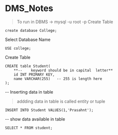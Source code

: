 # DMS_Notes
> To run in DBMS -> mysql -u root -p
Create Table 
```
create database College;
```

Select Database Name 
```
USE college;
```

Create Table
```
CREATE table Student(
	**-- 	keyword should be in capital  letter**
	id INT PRIMARY KEY,	  
    name VARCHAR(255)	-- 255 is length here
);
```

-- Inserting data in table 
> addding data in table is called entity  or tuple 
```
INSERT INTO Student VALUES(1,'Prasahnt');
```

-- show data available in table 
```
SELECT * FROM student;
```
